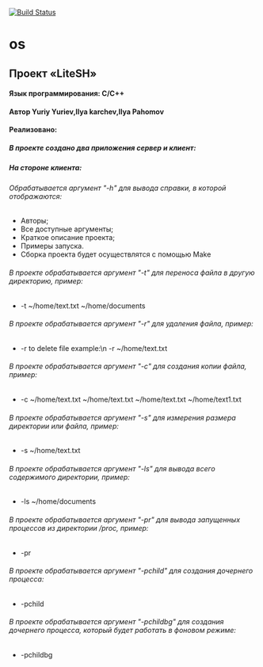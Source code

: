 [![Build Status](https://travis-ci.org/TheLonestar1/OS.svg?branch=main)](https://travis-ci.org/github/TheLonestar1/OS)

# os
## Проект «LiteSH»


#### Язык программирования: С/С++

#### Автор Yuriy Yuriev,Ilya karchev,Ilya Pahomov
#### Реализовано:
##### В проекте создано два приложения сервер и клиент:
##### На стороне клиента:
###### Обрабатывается аргумент "-h" для вывода справки, в которой отображаются:
- Авторы;
- Все доступные аргументы;
- Краткое описание проекта;
- Примеры запуска.
- Сборка проекта будет осуществлятся с помощью Make
###### В проекте обрабатывается аргумент "-t" для переноса файла в другую директорию, пример:
- -t ~/home/text.txt ~/home/documents
###### В проекте обрабатывается аргумент "-r" для удаления файла, пример:
- -r to delete file example:\n -r ~/home/text.txt
###### В проекте обрабатывается аргумент "-c" для создания копии файла, пример:
- -c ~/home/text.txt ~/home/text.txt  ~/home/text.txt ~/home/text1.txt
###### В проекте обрабатывается аргумент "-s" для измерения размера директории или файла, пример:
- -s ~/home/text.txt 
###### В проекте обрабатывается аргумент "-ls" для вывода всего содержимого директории, пример:
- -ls  ~/home/documents
###### В проекте обрабатывается аргумент "-pr" для вывода запущенных процессов из директории /proc, пример:
- -pr
###### В проекте обрабатывается аргумент "-pchild" для создания дочернего процесса:
- -pchild
###### В проекте обрабатывается аргумент "-pchildbg" для создания дочернего процесса, который будет работать в фоновом режиме:
- -pchildbg
